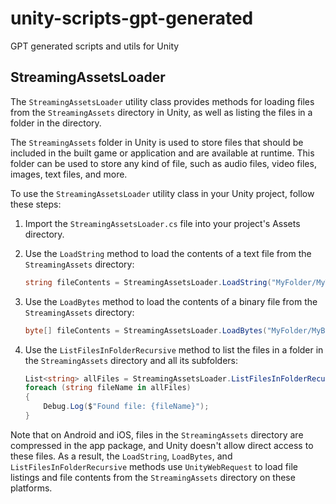 # unity-scripts-gpt-generated
GPT generated scripts and utils for Unity


## StreamingAssetsLoader

The `StreamingAssetsLoader` utility class provides methods for loading files from the `StreamingAssets` directory in Unity, as well as listing the files in a folder in the directory.

The `StreamingAssets` folder in Unity is used to store files that should be included in the built game or application and are available at runtime. This folder can be used to store any kind of file, such as audio files, video files, images, text files, and more.

To use the `StreamingAssetsLoader` utility class in your Unity project, follow these steps:

1. Import the `StreamingAssetsLoader.cs` file into your project's Assets directory.

2. Use the `LoadString` method to load the contents of a text file from the `StreamingAssets` directory:

    ```csharp
    string fileContents = StreamingAssetsLoader.LoadString("MyFolder/MyTextFile.txt");
    ```

3. Use the `LoadBytes` method to load the contents of a binary file from the `StreamingAssets` directory:

    ```csharp
    byte[] fileContents = StreamingAssetsLoader.LoadBytes("MyFolder/MyBinaryFile.bin");
    ```
    
4. Use the `ListFilesInFolderRecursive` method to list the files in a folder in the `StreamingAssets` directory and all its subfolders:

    ```csharp
    List<string> allFiles = StreamingAssetsLoader.ListFilesInFolderRecursive("MyFolder");
    foreach (string fileName in allFiles)
    {
        Debug.Log($"Found file: {fileName}");
    }
    ```

Note that on Android and iOS, files in the `StreamingAssets` directory are compressed in the app package, and Unity doesn't allow direct access to these files. As a result, the `LoadString`, `LoadBytes`, and `ListFilesInFolderRecursive` methods use `UnityWebRequest` to load file listings and file contents from the `StreamingAssets` directory on these platforms.
